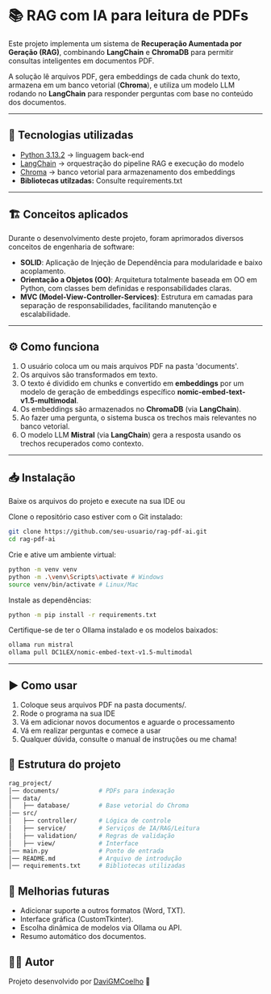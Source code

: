# 📚 RAG com IA para leitura de PDFs

Este projeto implementa um sistema de **Recuperação Aumentada por Geração (RAG)**, combinando **LangChain** e **ChromaDB** para permitir consultas inteligentes em documentos PDF.  

A solução lê arquivos PDF, gera embeddings de cada chunk do texto, armazena em um banco vetorial (**Chroma**), e utiliza um modelo LLM rodando no **LangChain** para responder perguntas com base no conteúdo dos documentos.

---

## 🚀 Tecnologias utilizadas
- [Python 3.13.2](https://www.python.org/) → linguagem back-end
- [LangChain](https://www.langchain.com/) → orquestração do pipeline RAG e execução do modelo 
- [Chroma](https://www.trychroma.com/) → banco vetorial para armazenamento dos embeddings
- **Bibliotecas utilzadas:** Consulte requirements.txt

---

## 🏗️ Conceitos aplicados

Durante o desenvolvimento deste projeto, foram aprimorados diversos conceitos de engenharia de software:

- **SOLID**: Aplicação de Injeção de Dependência para modularidade e baixo acoplamento.
- **Orientação a Objetos (OO)**: Arquitetura totalmente baseada em OO em Python, com classes bem definidas e responsabilidades claras.
- **MVC (Model-View-Controller-Services)**: Estrutura em camadas para separação de responsabilidades, facilitando manutenção e escalabilidade.

---

## ⚙️ Como funciona
1. O usuário coloca um ou mais arquivos PDF na pasta 'documents'.  
2. Os arquivos são transformados em texto.
3. O texto é dividido em chunks e convertido em **embeddings** por um modelo de geração de embeddings específico **nomic-embed-text-v1.5-multimodal**.  
4. Os embeddings são armazenados no **ChromaDB** (via **LangChain**).  
5. Ao fazer uma pergunta, o sistema busca os trechos mais relevantes no banco vetorial.  
6. O modelo LLM **Mistral** (via **LangChain**) gera a resposta usando os trechos recuperados como contexto.  

---

## 📥 Instalação

Baixe os arquivos do projeto e execute na sua IDE ou

Clone o repositório caso estiver com o Git instalado:

```bash
git clone https://github.com/seu-usuario/rag-pdf-ai.git
cd rag-pdf-ai
```

Crie e ative um ambiente virtual:

```bash
python -m venv venv
python -m .\venv\Scripts\activate # Windows
source venv/bin/activate # Linux/Mac
```

Instale as dependências:
```bash
python -m pip install -r requirements.txt
```

Certifique-se de ter o Ollama instalado e os modelos baixados:
```bash
ollama run mistral
ollama pull DC1LEX/nomic-embed-text-v1.5-multimodal
```

---

## ▶️ Como usar

1. Coloque seus arquivos PDF na pasta documents/.
2. Rode o programa na sua IDE
3. Vá em adicionar novos documentos e aguarde o processamento
4. Vá em realizar perguntas e comece a usar
5. Qualquer dúvida, consulte o manual de instruções ou me chama!

## 📂 Estrutura do projeto

```bash
rag_project/
│── documents/           # PDFs para indexação
│── data/                
│   ├── database/        # Base vetorial do Chroma
│── src/
│   ├── controller/      # Lógica de controle
│   ├── service/         # Serviços de IA/RAG/Leitura
│   ├── validation/      # Regras de validação
│   ├── view/            # Interface
│── main.py              # Ponto de entrada
│── README.md            # Arquivo de introdução
│── requirements.txt     # Bibliotecas utilizadas
```

## 🔮 Melhorias futuras
- Adicionar suporte a outros formatos (Word, TXT).
- Interface gráfica (CustomTkinter).
- Escolha dinâmica de modelos via Ollama ou API.
- Resumo automático dos documentos.

## 👨‍💻 Autor
Projeto desenvolvido por [DaviGMCoelho](https://www.linkedin.com/in/DaviGMCoelho/) 🚀
